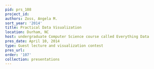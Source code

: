 ```yaml
---
pid: prs_108
project_id: 
authors: Zoss, Angela M.
sort_year: '2014'
title: Practical Data Visualization
location: Durham, NC
host: undergraduate Computer Science course called Everything Data
pres_date: April 10, 2014
type: Guest lecture and visualization contest
pres_url: 
order: '107'
collection: presentations
---
```

